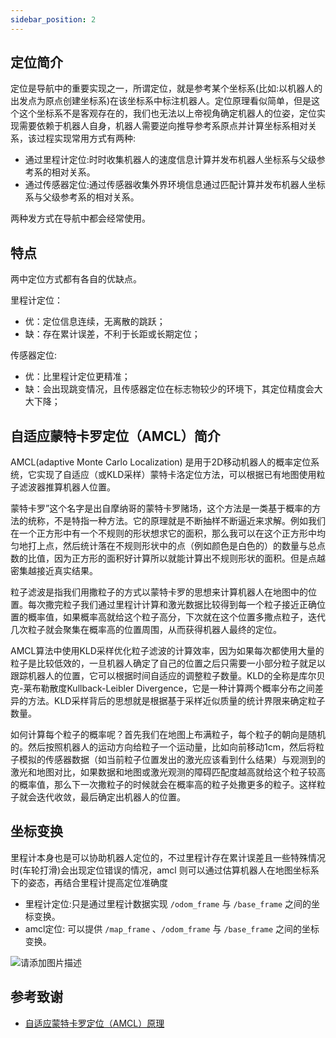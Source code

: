 ```yaml
---
sidebar_position: 2
---
```

## 定位简介
定位是导航中的重要实现之一，所谓定位，就是参考某个坐标系(比如:以机器人的出发点为原点创建坐标系)在该坐标系中标注机器人。定位原理看似简单，但是这个这个坐标系不是客观存在的，我们也无法以上帝视角确定机器人的位姿，定位实现需要依赖于机器人自身，机器人需要逆向推导参考系原点并计算坐标系相对关系，该过程实现常用方式有两种:

- 通过里程计定位:时时收集机器人的速度信息计算并发布机器人坐标系与父级参考系的相对关系。
- 通过传感器定位:通过传感器收集外界环境信息通过匹配计算并发布机器人坐标系与父级参考系的相对关系。

两种发方式在导航中都会经常使用。

## 特点

两中定位方式都有各自的优缺点。

里程计定位：

- 优：定位信息连续，无离散的跳跃；
- 缺：存在累计误差，不利于长距或长期定位；

传感器定位:

- 优：比里程计定位更精准；
- 缺：会出现跳变情况，且传感器定位在标志物较少的环境下，其定位精度会大大下降；


## 自适应蒙特卡罗定位（AMCL）简介
AMCL(adaptive Monte Carlo Localization) 是用于2D移动机器人的概率定位系统，它实现了自适应（或KLD采样）蒙特卡洛定位方法，可以根据已有地图使用粒子滤波器推算机器人位置。

蒙特卡罗”这个名字是出自摩纳哥的蒙特卡罗赌场，这个方法是一类基于概率的方法的统称，不是特指一种方法。它的原理就是不断抽样不断逼近来求解。例如我们在一个正方形中有一个不规则的形状想求它的面积，那么我可以在这个正方形中均匀地打上点，然后统计落在不规则形状中的点（例如颜色是白色的）的数量与总点数的比值，因为正方形的面积好计算所以就能计算出不规则形状的面积。但是点越密集越接近真实结果。

粒子滤波是指我们用撒粒子的方式以蒙特卡罗的思想来计算机器人在地图中的位置。每次撒完粒子我们通过里程计计算和激光数据比较得到每一个粒子接近正确位置的概率值，如果概率高就给这个粒子高分，下次就在这个位置多撒点粒子，迭代几次粒子就会聚集在概率高的位置周围，从而获得机器人最终的定位。

AMCL算法中使用KLD采样优化粒子滤波的计算效率，因为如果每次都使用大量的粒子是比较低效的，一旦机器人确定了自己的位置之后只需要一小部分粒子就足以跟踪机器人的位置，它可以根据时间自适应的调整粒子数量。KLD的全称是库尔贝克-莱布勒散度Kullback-Leibler Divergence，它是一种计算两个概率分布之间差异的方法。KLD采样背后的思想就是根据基于采样近似质量的统计界限来确定粒子数量。

如何计算每个粒子的概率呢？首先我们在地图上布满粒子，每个粒子的朝向是随机的。然后按照机器人的运动方向给粒子一个运动量，比如向前移动1cm，然后将粒子模拟的传感器数据（如当前粒子位置发出的激光应该看到什么结果）与观测到的激光和地图对比，如果数据和地图或激光观测的障碍匹配度越高就给这个粒子较高的概率值，那么下一次撒粒子的时候就会在概率高的粒子处撒更多的粒子。这样粒子就会迭代收敛，最后确定出机器人的位置。





## 坐标变换

里程计本身也是可以协助机器人定位的，不过里程计存在累计误差且一些特殊情况时(车轮打滑)会出现定位错误的情况，amcl 则可以通过估算机器人在地图坐标系下的姿态，再结合里程计提高定位准确度

- 里程计定位:只是通过里程计数据实现 `/odom_frame` 与 `/base_frame` 之间的坐标变换。
- amcl定位: 可以提供 `/map_frame` 、`/odom_frame` 与 `/base_frame` 之间的坐标变换。


![请添加图片描述](https://img-blog.csdnimg.cn/24e07f2b946344ab8b58abc460a53b4d.png)



## 参考致谢
- [自适应蒙特卡罗定位（AMCL）原理](https://kknews.cc/tech/43nlegx.html)



